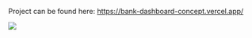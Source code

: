 Project can be found here: https://bank-dashboard-concept.vercel.app/

<img src="https://bit.ly/3vSGWIP"/>
